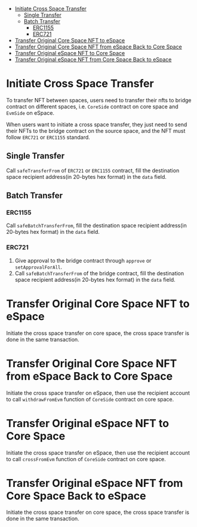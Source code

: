 - [Initiate Cross Space Transfer](#initiate-cross-space-transfer)
  - [Single Transfer](#single-transfer)
  - [Batch Transfer](#batch-transfer)
    - [ERC1155](#erc1155)
    - [ERC721](#erc721)
- [Transfer Original Core Space NFT to eSpace](#transfer-original-core-space-nft-to-espace)
- [Transfer Original Core Space NFT from eSpace Back to Core Space](#transfer-original-core-space-nft-from-espace-back-to-core-space)
- [Transfer Original eSpace NFT to Core Space](#transfer-original-espace-nft-to-core-space)
- [Transfer Original eSpace NFT from Core Space Back to eSpace](#transfer-original-espace-nft-from-core-space-back-to-espace)

# Initiate Cross Space Transfer

To transfer NFT between spaces, users need to transfer their nfts to bridge contract on different spaces, i.e. `CoreSide` contract on core space and `EvmSide` on eSpace.

When users want to initiate a cross space transfer, they just need to send their NFTs to the bridge contract on the source space, and the NFT must follow `ERC721` or `ERC1155` standard.

## Single Transfer

Call `safeTransferFrom` of `ERC721` or `ERC1155` contract, fill the destination space recipient address(in 20-bytes hex format) in the `data` field.

## Batch Transfer

### ERC1155

Call `safeBatchTransferFrom`, fill the destination space recipient address(in 20-bytes hex format) in the `data` field.

### ERC721

1. Give approval to the bridge contract through `approve` or `setApprovalForAll`.
2. Call `safeBatchTransferFrom` of the bridge contract, fill the destination space recipient address(in 20-bytes hex format) in the `data` field.

# Transfer Original Core Space NFT to eSpace

Initiate the cross space transfer on core space, the cross space transfer is done in the same transaction.

# Transfer Original Core Space NFT from eSpace Back to Core Space

Initiate the cross space transfer on eSpace, then use the recipient account to call `withdrawFromEvm` function of `CoreSide` contract on core space. 

# Transfer Original eSpace NFT to Core Space

Initiate the cross space transfer on eSpace, then use the recipient account to call `crossFromEvm` function of `CoreSide` contract on core space. 


# Transfer Original eSpace NFT from Core Space Back to eSpace

Initiate the cross space transfer on core space, the cross space transfer is done in the same transaction.


